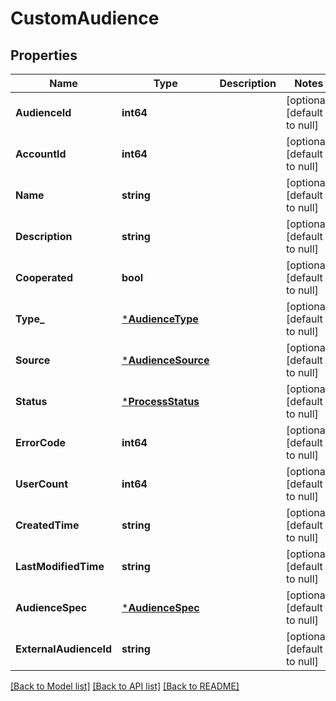 # CustomAudience

## Properties
Name | Type | Description | Notes
------------ | ------------- | ------------- | -------------
**AudienceId** | **int64** |  | [optional] [default to null]
**AccountId** | **int64** |  | [optional] [default to null]
**Name** | **string** |  | [optional] [default to null]
**Description** | **string** |  | [optional] [default to null]
**Cooperated** | **bool** |  | [optional] [default to null]
**Type_** | [***AudienceType**](AudienceType.md) |  | [optional] [default to null]
**Source** | [***AudienceSource**](AudienceSource.md) |  | [optional] [default to null]
**Status** | [***ProcessStatus**](ProcessStatus.md) |  | [optional] [default to null]
**ErrorCode** | **int64** |  | [optional] [default to null]
**UserCount** | **int64** |  | [optional] [default to null]
**CreatedTime** | **string** |  | [optional] [default to null]
**LastModifiedTime** | **string** |  | [optional] [default to null]
**AudienceSpec** | [***AudienceSpec**](audience_spec.md) |  | [optional] [default to null]
**ExternalAudienceId** | **string** |  | [optional] [default to null]

[[Back to Model list]](../README.md#documentation-for-models) [[Back to API list]](../README.md#documentation-for-api-endpoints) [[Back to README]](../README.md)


